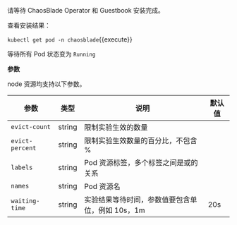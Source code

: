 请等待 ChaosBlade Operator 和 Guestbook 安装完成。

查看安装结果：

`kubectl get pod -n chaosblade`{{execute}}

等待所有 Pod 状态变为 `Running`

**参数**

node 资源均支持以下参数。

| 参数 | 类型 | 说明 | 默认值 |
| --- | --- | --- | --- |
| `evict-count` | string | 限制实验生效的数量 | |
| `evict-percent` | string | 限制实验生效数量的百分比，不包含 % | |
| `labels` | string | Pod 资源标签，多个标签之间是或的关系 | |
| `names` | string | Pod 资源名 | |
| `waiting-time` | string | 实验结果等待时间，参数值要包含单位，例如 10s，1m | 20s |
